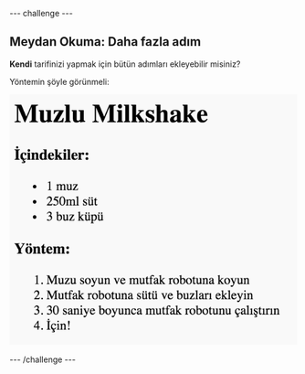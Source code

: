 \--- challenge \---

## Meydan Okuma: Daha fazla adım

**Kendi** tarifinizi yapmak için bütün adımları ekleyebilir misiniz?

Yöntemin şöyle görünmeli:

![ekran görüntüsü](images/recipe-more-method.png)

\--- /challenge \---